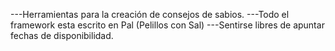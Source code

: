 ---Herramientas para la creación de consejos de sabios.
---Todo el framework esta escrito en Pal (Pelillos con Sal)
---Sentirse libres de apuntar fechas de disponibilidad.

